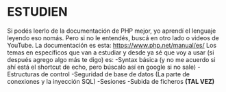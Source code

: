 # ESTUDIEN
Si podés leerlo de la documentación de PHP mejor, yo aprendí el lenguaje leyendo eso nomás. Pero si no le entendés, buscá en otro lado o videos de YouTube.
La documentación es esta: https://www.php.net/manual/es/
Los temas en específicos que van a estudiar y desde ya sé que voy a usar (si después agrego algo más te digo) es:
-Syntax básica (y no me acuerdo si ahí está el shortcut de echo, pero búscalo así en google si no sale)
-Estructuras de control
-Seguridad de base de datos (La parte de conexiones y la inyección SQL)
-Sesiones
-Subida de ficheros **(TAL VEZ)**